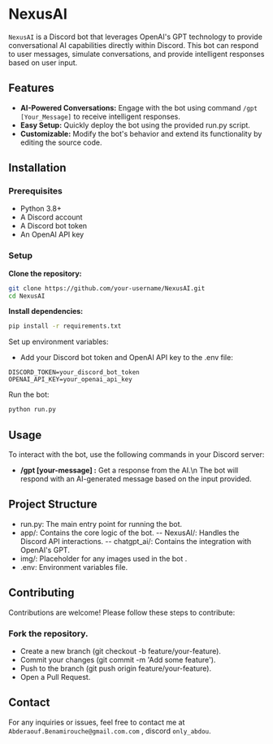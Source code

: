# **NexusAI**

`NexusAI` is a Discord bot that leverages OpenAI's GPT technology to provide conversational AI capabilities directly within Discord. This bot can respond to user messages, simulate conversations, and provide intelligent responses based on user input.

## **Features**
  - **AI-Powered Conversations:** Engage with the bot using command `/gpt [Your_Message]` to receive intelligent responses.
  - **Easy Setup:** Quickly deploy the bot using the provided run.py script.
  - **Customizable:** Modify the bot's behavior and extend its functionality by editing the source code.

## **Installation**
  ### Prerequisites
  - Python 3.8+
  - A Discord account
  - A Discord bot token
  - An OpenAI API key
  
  ### Setup
  **Clone the repository:**
  ```bash
  git clone https://github.com/your-username/NexusAI.git
  cd NexusAI
  ```
  
  **Install dependencies:**
  
  ```bash
  pip install -r requirements.txt
  ```
  
  Set up environment variables:
  - Add your Discord bot token and OpenAI API key to the .env file:
  
  ```plaintext
  DISCORD_TOKEN=your_discord_bot_token
  OPENAI_API_KEY=your_openai_api_key
  ```
  
  Run the bot:
  ```bash
  python run.py
  ```

## **Usage**
  To interact with the bot, use the following commands in your Discord server:

  - **/gpt [your-message] :** Get a response from the AI.\n
  The bot will respond with an AI-generated message based on the input provided.

## Project Structure
  - run.py: The main entry point for running the bot.
  - app/: Contains the core logic of the bot.
    -- NexusAI/: Handles the Discord API interactions.
    -- chatgpt_ai/: Contains the integration with OpenAI's GPT.
  - img/: Placeholder for any images used in the bot .
  - .env: Environment variables file.

## **Contributing**
  Contributions are welcome! Please follow these steps to contribute:

  ### **Fork the repository.**
  - Create a new branch (git checkout -b feature/your-feature).
  - Commit your changes (git commit -m 'Add some feature').
  - Push to the branch (git push origin feature/your-feature).
  - Open a Pull Request.

## **Contact**
  For any inquiries or issues, feel free to contact me at `Abderaouf.Benamirouche@gmail.com.com` , discord `only_abdou`.

